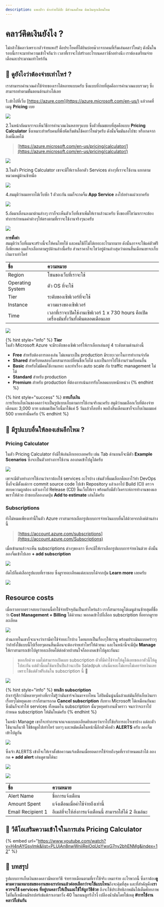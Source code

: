 ```yaml
---
description: แพงป่าว ค้างจ่ายได้ป่ะ มีส่วนลดไหม คิดเงินทุกเดือนไหม
---
```


# คลาว์คิดเงินยังไง ?

ไม่กล้าใช้คลาว์เพราะกลัวจ่ายแพง!! คือประโยคที่ได้ยินบ่อยม๊วกจากคนที่เริ่มเล่นคลาว์ใหม่ๆ ดังนั้นในรอบนี้เราจะมาทำความเข้าใจกันว่า เวลาที่เราจะไปสร้างอะไรบนคลาว์ซักอย่างนึง เราต้องเตรียมจ่ายเดือนละประมาณเท่าไหร่กัน

## 🤔 ดูยังไงว่าต้องจ่ายเท่าไหร่ ?

เราสามารถคำนวณค่าใช้จ่ายของเราได้หลายแบบครับ ซึ่งแบบที่ง่ายที่สุดคือการคำนวณแบบรวมๆ ซึ่งสามารถทำตามขั้นตอนด้านล่างได้เลย

1.เข้าไปที่เว็บ [https://azure.com](https://azure.microsoft.com/en-us/) แล้วกดที่เมนู **Pricing** เบย

![](../../.gitbook/assets/image%20%2844%29.png)

2.ในหน้าถัดมาเราจะเห็นวิธีการคำนวณเงินหลายๆแบบ ซึ่งตัวที่ผมชอบที่สุดคือแบบ **Pricing Calculator** ซึ่งเหมาะสำหรับคนที่พึ่งหัดเริ่มต้นใช้คลาว์ใหม่ๆครับ ดังนั้นจิ้มมันลงไปซะ หรือกดจากลิงค์นี้เลยได้

> [https://azure.microsoft.com/en-us/pricing/calculator/](https://azure.microsoft.com/en-us/pricing/calculator/)

![](../../.gitbook/assets/image%20%28129%29.png)

3.ในตัว Pricing Calculator เขาจะมีให้เราเลือกตัว Services ต่างๆที่เราจะใช้งาน แยกตามหมวดหมู่ด้านซ้ายมือ

![](../../.gitbook/assets/image%20%28115%29.png)

4.สมมุติว่าผมอยากได้เว็บซัก 1 ตัวละกัน ผมก็จะกดจิ้ม **App Service** ลงไปอย่างแผ่วเบาครับ

![](../../.gitbook/assets/image%20%2820%29.png)

5.ถัดมาเลื่อนลงมาด้านล่างๆ เราก็จะเห็นตัวเว็บที่เขาเพิ่มให้เราแล้วนะครับ ซึ่งของที่โชว์มาเราจะต้องทำการกำหนดค่าต่างๆให้ตรงตามที่เราจะใช้งานจริงๆนะครับ

![](../../.gitbook/assets/image%20%2892%29.png)

**การตั้งค่า**  
สมมุติว่าเว็บที่ผมจะสร้างนี้จะให้คนไทยใช้ และคนใช้ก็ไม่ได้เยอะอะไรมากมาย ดังนั้นอาจจะใช้แค่ตัวฟรีก็เพียงพอ ผมก็จะเลือกตามรูปด้านล่างนี้ครับ ส่วนราคาก็จะโชว์อยู่ด้านล่างสุดว่าตอนสิ้นเดือนเขาจะเก็บเงินเราเท่าไหร่

| ชื่อ | ความหมาย |
| :--- | :--- |
| Region | โซนของเว็บที่เราจะใช้ |
| Operating System | ตัว OS ที่จะใช้ |
| Tier | ระดับของเซิฟเวอร์ที่จะใช้ |
| Instance | ความแรงของเซิฟเวอร์ |
| Time | เวลาที่เราจะเปิดใช้งานเซิฟเวอร์  1 x 730 hours คือเปิดเครื่องมันทั้งวันทั้งคืนตลอดเดือนเลย |

![](../../.gitbook/assets/image%20%28102%29.png)

{% hint style="info" %}
**Tier**  
ในตัว Microsoft Azure จะมีระดับของเซิฟเวอร์ให้เราเลือกเล่นอยู่ 4 ระดับตามด้านล่างนี้

* **Free** สำหรับต้องการลองเล่น ไม่แหมาะเป็น production มีระยะเวลาในการทำงานจำกัด
* **Shared** สำหรับทดสอบโดยสามารถเปลี่ยนชื่อเว็บได้ และเป็นการไปใช้งานร่วมกับคนอื่น
* **Basic** สำหรับไม่มีคนใช้งานเยอะ และทำเรื่อง auto scale กับ traffic management ไม่ได้
* **Standard** สำหรับ production
* **Premium** สำหรับ production ที่ต้องการเน้นการรับโหลดแบบหนักหน่วง
{% endhint %}

{% hint style="success" %}
**การเก็บเงิน**  
การเรียกเก็บเงินของคลาว์จะเป็นรูปแบบเก็บตามการใช้งานจริงนะครับ สมุติว่าผมเลือกเว็บที่ต้องจ่ายเดือนละ 3,000 บาท แต่ผมเปิดเว็บนี้มาใช้แค่ 5 วันแล้วก็ลบทิ้ง พอถึงสิ้นเดือนเขาก็จะเก็บเงินผมแค่ 500 บาทเท่านั้นครับ
{% endhint %}

## 🤔 มีรูปแบบอื่นให้ลองเล่นอีกไหม ?

### Pricing Calculator

ในตัว Pricing Calculator ยังมีให้เล่นอีกเยอะเลยครับ เช่น Tab ด้านบนก็จะมีตัว **Example Scenarios** ซึ่งจะเป็นตัวอย่างการใช้งาน ลองกดเข้าไปดูได้ครับ

![](../../.gitbook/assets/image%20%28171%29.png)

เขาจะมีตัวอย่างการใช้งานว่าเราต้องใช้ services อะไรบ้าง เช่นตัวที่ผมเลือกคือเอาไว้ทำ DevOps ซึ่งก็จะมีตั้งแต่การ commit source code ไปเข้า Repository แล้วเอาไป Build \(CI\) ตรวจสอบความถูกต้อง แล้วเอาไป Release \(CD\) ขึ้นเว็บให้เรา พร้อมกับมีตัววิเคราะห์การทำงานของแอพเราให้ด้วย ถ้าชอบก็ลองกดปุ่ม **Add to estimate** เล่นได้ครับ

### Subscriptions

ยังไม่หมดเพียงเท่านี้ในตัว Azure เราสามารถเลือกรูปแบบการจ่ายเงินแบบอื่นได้ด้วยจากลิงค์ด้านล่างนี้

> [https://account.azure.com/subscriptions](https://account.azure.com/Subscriptions)

เมื่อเข้ามาแล้วจะเห็น subscriptions ต่างๆของเรา ซึ่งจะมีให้เราเลือกรูปแบบการจ่ายเงินด้วย ดังนั้นลองจิ้มเข้าไปเลย **+ add subscription**

![](../../.gitbook/assets/image%20%2889%29.png)

ถัดไปก็แค่เลือกรูปแบบที่เราชอบ ซึ่งดูรายละเอียดแต่ละแบบได้จากปุ่ม **Learn more** เลยครับ

![](../../.gitbook/assets/image%20%28203%29.png)

## Resource costs

เมื่อเราอยากตรวจสอบว่าตอนนี้ค่าใช้จ่ายปัจจุบันเป็นเท่าไหร่แล้ว เราก็สามารถดูได้เมนูด้านซ้ายสุดที่ชื่อว่า **Cost Management + Billing** ได้ด้วยนะ พอกดเข้าไปก็เลือก subscription ที่อยากดูรายละเอียด

![](../../.gitbook/assets/image%20%287%29.png)

ส่วนภายในเขาก็จะแจงว่าเรามีค่าใช้จ่ายอะไรบ้าง โดยแยกเป็นเรื่องๆให้เราดู พร้อมประเมินแบบคร่าวๆว่าถ้ายังใช้แบบนี้ไปเรื่อยๆตอนสิ้นเดือนจะต้องจ่ายเท่าไหร่ให้ด้วยนะ และในหน้านี้จะมีปุ่ม **Manage** ให้เราสามารถเข้าไปดูรายละเอียดได้ต่อด้วยถ้าสนใจก็ลองกดเข้าไปดูละกันนะ

> ขออภัยด้วย ผมไม่สามารถเปิดเผย subscription ตัวที่มีค่าใช้จ่ายให้ดูได้เลยขอเอาตัวนี้ให้ดูไปละกัน แต่ตัวนี้ผมใช้มาเป็นปีแล้วนะเปิด Saladpuk เล่นนี่แหละไม่แทบไม่เคยจ่ายเงินเลย เพราะใช้แต่ตัวฟรีเล่นใน subscription นี้ 🤪

![](../../.gitbook/assets/image%20%28207%29.png)

{% hint style="info" %}
**ยกเลิก subscription**  
ถ้าเรารู้สึกว่ามีหลายๆอย่างที่เราไม่รู้ว่ามันชาร์จเงินมาจากไหน ไล่ปิดนั่นนู่นนี่แล้วแต่มันก็ยังเก็บเงินเราเรื่อยๆไม่หยุดเลย เราก็สามารถกด **Cancel subscription** กับทาง Microsoft ได้เหมือนกันนะ ซึ่งมันก็จะทำให้ services ทั้งหมดใน subscription นั้นๆหยุดทำงานชั่วคราว จนกว่าจะเราไปกำหนด subscription ให้มันใหม่ครับ
{% endhint %}

ในหน้า Manage เขาก็จะทำการแจกแจงแบบละเอียดยิบเลยว่าเราไปใช้บริการอะไรเขาบ้าง แต่ละตัวใช้นานกี่นาที ใช้ข้อมูลไปเท่าไหร่ บลาๆ และหมัดเด็ดในหน้านี้อีกตัวคือตัว **ALERTS** ครับ ลองจิ้มเข้าไปดูกัน

![](../../.gitbook/assets/image%20%28109%29.png)

ซึ่งเจ้า ALERTS เข้าก็จะให้เราตั้งข้อความแจ้งเตือนเมื่อยอดการใช้จ่ายถึงจุดที่เรากำหนดแล้วได้ ลองกด **+ add alert** เล่นดูตามได้นะ

![](../../.gitbook/assets/image%20%2882%29.png)

![](../../.gitbook/assets/image%20%2810%29.png)

| ชื่อ | ความหมาย |
| :--- | :--- |
| Alert Name | ชื่อการแจ้งเตือน |
| Amount Spent | แจ้งเตือนเมื่อค่าใช้จ่ายถึงเท่านี้ |
| Email Recipient 1 | อีเมล์ที่จะให้ส่งการแจ้งเตือนนี้ สามารถใส่ได้ 2 อีเมล์นะ |

## 🎥 วีดีโอเสริมความเข้าใจในการเล่น Pricing Calculator

{% embed url="https://www.youtube.com/watch?v=H4nAYGsylmk&list=PLUjAn8nwWniiReiOqUqYwxG7ny2bhENMg&index=12" %}

## 🎯 บทสรุป

รูปแบบการเก็บเงินของคลาวมีหลายวิธี จ่ายรายเดือนตามที่เราใช้จริง เหมาจ่าย อะไรพวกนี้ ซึ่งเราต้อง**ดูตามความเหมาะสมของงานของเราก่อนแล้วค่อยเลือกว่าจะใช้แบบไหน**ถึงจะคุ้มที่สุด และที่สำคัญคือ**เราควรจะใช้ services ที่อยู่บนคลาว์ให้เป็นและใช้ให้ถูกวิธีด้วย** ถึงจะใช้ประสิทธิภาพมันได้เต็มศักยภาพ ไม่งั้นก็เหมือนมีรถปอร์เช่แต่เราเอามาวิ่ง 40 ในถนนลูกรังไรงี้ เปลืองน้ำมันโดยใช่เหตุ **\#การใช้งานคลาว์ก็เช่นกัน**



